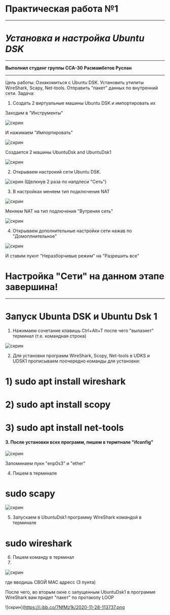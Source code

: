 # Практическая работа №1
____
# *Установка и настройка Ubuntu DSK*
---
**Выполнил студенг группы ССА-30**
**Расмамбетов Руслан**
___
Цель работы: Ознакомиться с Ubuntu DSK. Установить утилиты WireShark, Scapy, Net-tools. Отправить "пакет" данных по внутренний сети.
Задача: 
1. Создать 2 виртуальные машины Ubuntu DSK и импортировать их

Заходим в "Инструменты"

 ![скрин](https://i.ibb.co/xjYw7hV/2020-11-28-120935.png)
 
И нажимаем "Импортировать"

![скрин](https://i.ibb.co/9bct6Rn/2020-11-28-120926.png)

Создается 2 машины UbuntuDsk and UbuntuDsk1

![скрин](https://i.ibb.co/87LgQb7/2020-11-28-101743.png)

2. Открываем настрокий сети Ubuntu DSK.

![скрин](https://i.ibb.co/6F4hMTC/2020-11-28-101633.png)
(Щелкнув 2 раза по напдпеси "Сеть")

3. В настройках меняем тип подключения NAT

![скрин](https://i.ibb.co/Pckwb7L/2020-11-28-101653.png)

Меняем NAT на тип подлючения "Вутреняя сеть" 

![скрин](https://i.ibb.co/KqtG2pR/2020-11-28-101714.png)

4. Открываем дополнительные настройки сети нажав по "Домоплнительное" 

![скрин](https://i.ibb.co/Yj8mBD8/2020-11-28-120415.png)

 И ставим пукнт "Неразборчивые режим" на "Разрешить все"
 
 # Настройка "Сети" на данном этапе завершина! 
 ----
 # Запуск Ubunta DSK и Ubuntu Dsk 1
 
 1. Нажимаем сочетание клавишь  Ctrl+Alt+T после чего "вылазиет" терминал (т.е. командная строка)
 
 ![скрин](https://i.ibb.co/cD8BD7N/2020-11-28-121350.png)

 2. Для установки программ WireShark, Scopy, Net-tools в UDKS и UDSK1 
 прописываем поочередно команды для установки:
 # 1) sudo apt install wireshark
  # 2)   sudo apt install scopy
   # 3) sudo apt install net-tools
   
#### 3. После установки всех программ, пишем в термтнале "ifconfig"

![скрин](https://i.ibb.co/NLFnL5H/2020-11-28-113635.png)

Запоминаем пукн "enp0s3" и "ether"

4.  Пишем в терминале 
# sudo scapy

![скрин](https://i.ibb.co/bvq8SwD/2020-11-28-113652.png)

5.  Запускаем в UbuntuDsk1 программу WireShark командой в терминале
# sudo wireshark

6. Пишем команду в терминал
7. 
![скрин](https://i.ibb.co/FHG3thv/2020-11-28-122433.png)

где вводишь СВОЙ MAC адресс (3 пунта)


После чего, во вторым окне с запущенным UbuntuDsk1 в программе WireShark вам придет "пакет" по протаколу LOOP

![скрин](https://i.ibb.co/7NfMz1k/2020-11-28-113737.png
